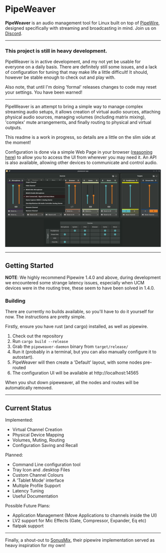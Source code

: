 # PipeWeaver

**PipeWeaver** is an audio management tool for Linux built on top of [PipeWire](https://pipewire.org), designed
specifically with streaming and broadcasting in mind. Join us on [Discord](https://discord.gg/gKVREmSwTh).

****

### This project is still in heavy development.

PipeWeaver is in active development, and my not yet be usable for everyone on a daily basis. There are definitely
still some issues, and a lack of configuration for tuning that may make life a little difficult! It should, however
be stable enough to check out and play with.

Also note, that until I'm doing 'formal' releases changes to code may reset your settings. You have been warned!
****

PipeWeaver is an attempt to bring a simple way to manage complex streaming audio setups, it allows creation of virtual
audio sources, attaching physical audio sources, managing volumes (including matrix mixing), 'complex' mute
arrangements, and finally routing to physical and virtual outputs.

This readme is a work in progress, so details are a little on the slim side at the moment!

Configuration is done via a simple Web Page in your
browser ([reasoning here](https://github.com/pipeweaver/pipeweaver/wiki/Why-a-Web-Page%3F)) to allow you to access the
UI from wherever you may need it. An API is also available, allowing other devices to communicate and control audio.

![img.png](.github/resources/img.png)

****

## Getting Started

**NOTE**: We highly recommend Pipewire 1.4.0 and above, during development we encountered some strange latency issues,
especially when UCM devices were in the routing tree, these seem to have been solved in 1.4.0.

### Building

There are currently no builds available, so you'll have to do it yourself for now. The instructions are pretty simple.

Firstly, ensure you have rust (and cargo) installed, as well as pipewire.

1) Check out the repository
2) Run `cargo build --release`
3) Grab the `pipeweaver-daemon` binary from `target/release/`
4) Run it (probably in a terminal, but you can also manually configure it to autostart).
5) PipeWeaver will then create a 'Default' layout, with some nodes pre-routed
6) The configuration UI will be available at http://localhost:14565

When you shut down pipeweaver, all the nodes and routes will be automatically removed.

****

## Current Status

Implemented:

* Virtual Channel Creation
* Physical Device Mapping
* Volumes, Muting, Routing
* Configuration Saving and Recall

Planned:

* Command Line configuration tool
* Tray Icon and .desktop Files
* Custom Channel Colours
* A 'Tablet Mode' interface
* Multiple Profile Support
* Latency Tuning
* Useful Documentation

Possible Future Plans:

* Application Management (Move Applications to channels inside the UI)
* LV2 support for Mic Effects (Gate, Compressor, Expander, Eq etc)
* flatpak support

****
Finally, a shout-out to [SonusMix](https://codeberg.org/sonusmix/sonusmix), their pipewire implementation
served as heavy inspiration for my own!